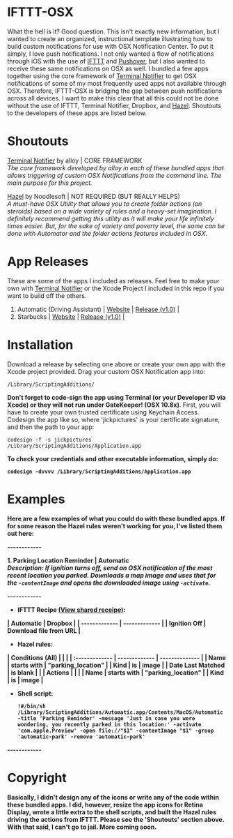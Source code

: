IFTTT-OSX
============

What the hell is it? Good question. This isn't exactly new information, but I wanted to create an organized, instructional template illustrating how to build custom notifications for use with OSX Notification Center. To put it simply, I love push notifications. I not only wanted a flow of notifications through iOS with the use of <a href="https://ifttt.com" target="_blank">IFTTT</a> and <a href="https://www.pushover.net" target="_blank">Pushover</a>, but I also wanted to receive these same notifications on OSX as well. I bundled a few apps together using the core framework of <a href="https://github.com/alloy/terminal-notifier" target="_blank">Terminal Notifier</a> to get OSX notifications of some of my most frequently used apps not available through OSX. Therefore, IFTTT-OSX is bridging the gap between push notifications across all devices. I want to make this clear that all this could not be done without the use of IFTTT, Terminal Notifier, Dropbox, and <a href="http://www.noodlesoft.com/hazel.php" target="_blank">Hazel</a>. Shoutouts to the developers of these apps are listed below.

Shoutouts
============

<p><a href="https://github.com/alloy/terminal-notifier" target="_blank">Terminal Notifier</a> by alloy | CORE FRAMEWORK<br>
<i>The core framework developed by alloy in each of these bundled apps that allows triggering of custom OSX Notifications from the command line. The main purpose for this project.</i><br></p>
<p><a href="http://www.noodlesoft.com/hazel.php" target="_blank">Hazel</a> by Noodlesoft | NOT REQUIRED (BUT REALLY HELPS)<br>
<i>A must-have OSX Utility that allows you to create folder actions (on steroids) based on a wide variety of rules and a heavy-set imagination. I definitely recommend getting this utility as it will make your life infinitely times easier. But, for the sake of variety and poverty level, the same can be done with Automator and the folder actions features included in OSX.</i></p>

App Releases
============

These are some of the apps I included as releases. Feel free to make your own with  <a href="https://github.com/alloy/terminal-notifier" target="_blank">Terminal Notifier</a> or the Xcode Project I included in this repo if you want to build off the others.

<ol>
<li>Automatic (Driving Assistant) | <a href="http://www.automatic.com" target="_blank">Website</a> | <a href="http://www.automatic.com">Release (v1.0)</a> |</li>
<li>Starbucks | <a href="http://www.starbucks.com" target="_blank">Website</a> | <a href="http://www.automatic.com">Release (v1.0)</a> |</li>
</ol>

Installation
============

Download a release by selecting one above or create your own app with the Xcode project provided. Drag your custom OSX Notification app into: 
<pre><code>/Library/ScriptingAdditions/</code></pre><strong>
Don't forget to code-sign the app using Terminal (or your Developer ID via Xcode) or they will not run under GateKeeper! (OSX 10.8x)</strong>. First, you will have to create your own trusted certificate using Keychain Access. Codesign the app like so, where 'jickpictures' is your certificate signature, and then the path to your app:
<pre><code>codesign -f -s jickpictures /Library/ScriptingAdditions/Application.app</code></pre><strong>
To check your credentials and other executable information, simply do:
<pre><code>codesign -dvvvv /Library/ScriptingAdditions/Application.app</code></pre><strong>

Examples
============

<p>Here are a few examples of what you could do with these bundled apps. If for some reason the Hazel rules weren't working for you, I've listed them out here:</p>
------------
<p><strong>1. Parking Location Reminder</strong> | Automatic<br>
<i>Description: If ignition turns off, send an OSX notification of the most recent location you parked. Downloads a map image and uses that for the <code>-contentImage</code> and opens the downloaded image using <code>-activate</code>.</i></p>
------------
<ul>
<li>IFTTT Recipe <a href="#" target="_blank">(View shared receipe)</a>:</li>
</ul>
| Automatic | Dropbox |
| ------------- | ------------- |
| Ignition Off | Download file from URL |
<ul>
<li>Hazel rules:</li>
</ul>
| Conditions (All) | | |
| :------------- | ------------- | -------------- |
| Name | starts with | "parking_location" |
| Kind | is | image |
| Date Last Matched | is blank | |
| <strong>Actions</strong> | | |
| Name | starts with | "parking_location" |
| Kind | is | image |
<ul>
<li>Shell script:</li>
<pre><code>!#/bin/sh
/Library/ScriptingAdditions/Automatic.app/Contents/MacOS/Automatic -title 'Parking Reminder' -message 'Just in case you were wondering, you recently parked in this location:' -activate 'com.apple.Preview' -open file://"$1" -contentImage "$1" -group 'automatic-park' -remove 'automatic-park'</code></pre>
</ul>
------------

Copyright
============

Basically, I didn't design any of the icons or write any of the code within these bundled apps. I did, however, resize the app icons for Retina Display, wrote a little extra to the shell scripts, and built the Hazel rules driving the actions from IFTTT. Please see the 'Shoutouts' section above. With that said, I can't go to jail. More coming soon.
